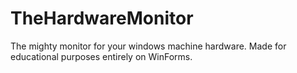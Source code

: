 # TheHardwareMonitor
The mighty monitor for your windows machine hardware. Made for educational purposes entirely on WinForms.
